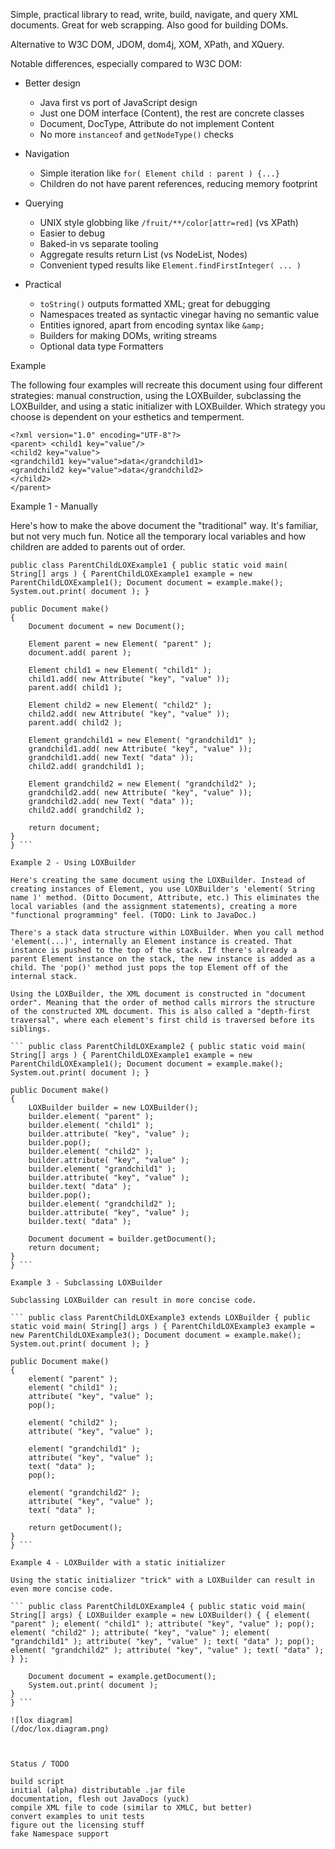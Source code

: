 Simple, practical library to read, write, build, navigate, 
and query XML documents. Great for web scrapping. Also good 
for building DOMs.

Alternative to W3C DOM, JDOM, dom4j, XOM, XPath, and XQuery.

Notable differences, especially compared to W3C DOM:

 * Better design
   * Java first vs port of JavaScript design
   * Just one DOM interface (Content), the rest are concrete classes
   * Document, DocType, Attribute do not implement Content
   * No more ```instanceof``` and ```getNodeType()``` checks
 
 * Navigation
   * Simple iteration like ```for( Element child : parent ) {...}```
   * Children do not have parent references, reducing memory footprint

 * Querying
   * UNIX style globbing like ```/fruit/**/color[attr=red]``` (vs XPath) 
   * Easier to debug
   * Baked-in vs separate tooling
   * Aggregate results return List<Element> (vs NodeList, Nodes)
   * Convenient typed results like ```Element.findFirstInteger( ... )```

 * Practical
   * ```toString()``` outputs formatted XML; great for debugging
   * Namespaces treated as syntactic vinegar having no semantic value
   * Entities ignored, apart from encoding syntax like ```&amp;``` 
   * Builders for making DOMs, writing streams
   * Optional data type Formatters

 
Example

The following four examples will recreate this document using four different strategies: manual construction, using the LOXBuilder, subclassing the LOXBuilder, and using a static initializer with LOXBuilder. Which strategy you choose is dependent on your esthetics and temperment.
```
<?xml version="1.0" encoding="UTF-8"?> 
<parent> <child1 key="value"/> 
<child2 key="value"> 
<grandchild1 key="value">data</grandchild1> 
<grandchild2 key="value">data</grandchild2> 
</child2> 
</parent>
```
Example 1 - Manually

Here's how to make the above document the "traditional" way. It's familiar, but not very much fun. Notice all the temporary local variables and how children are added to parents out of order. 
``` 
public class ParentChildLOXExample1 { public static void main( String[] args ) { ParentChildLOXExample1 example = new ParentChildLOXExample1(); Document document = example.make(); System.out.print( document ); }

public Document make()
{
    Document document = new Document();

    Element parent = new Element( "parent" );
    document.add( parent );

    Element child1 = new Element( "child1" );
    child1.add( new Attribute( "key", "value" ));
    parent.add( child1 );

    Element child2 = new Element( "child2" );
    child2.add( new Attribute( "key", "value" ));
    parent.add( child2 );

    Element grandchild1 = new Element( "grandchild1" );
    grandchild1.add( new Attribute( "key", "value" ));
    grandchild1.add( new Text( "data" ));
    child2.add( grandchild1 );

    Element grandchild2 = new Element( "grandchild2" );
    grandchild2.add( new Attribute( "key", "value" ));
    grandchild2.add( new Text( "data" ));
    child2.add( grandchild2 );

    return document;
}
} ```

Example 2 - Using LOXBuilder

Here's creating the same document using the LOXBuilder. Instead of creating instances of Element, you use LOXBuilder's 'element( String name )' method. (Ditto Document, Attribute, etc.) This eliminates the local variables (and the assignment statements), creating a more "functional programming" feel. (TODO: Link to JavaDoc.)

There's a stack data structure within LOXBuilder. When you call method 'element(...)', internally an Element instance is created. That instance is pushed to the top of the stack. If there's already a parent Element instance on the stack, the new instance is added as a child. The 'pop()' method just pops the top Element off of the internal stack.

Using the LOXBuilder, the XML document is constructed in "document order". Meaning that the order of method calls mirrors the structure of the constructed XML document. This is also called a "depth-first traversal", where each element's first child is traversed before its siblings.

``` public class ParentChildLOXExample2 { public static void main( String[] args ) { ParentChildLOXExample1 example = new ParentChildLOXExample1(); Document document = example.make(); System.out.print( document ); }

public Document make()
{
    LOXBuilder builder = new LOXBuilder();
    builder.element( "parent" );
    builder.element( "child1" );
    builder.attribute( "key", "value" );
    builder.pop();
    builder.element( "child2" );
    builder.attribute( "key", "value" );
    builder.element( "grandchild1" );
    builder.attribute( "key", "value" );
    builder.text( "data" );
    builder.pop();
    builder.element( "grandchild2" );
    builder.attribute( "key", "value" );
    builder.text( "data" );

    Document document = builder.getDocument();
    return document;
}
} ```

Example 3 - Subclassing LOXBuilder

Subclassing LOXBuilder can result in more concise code.

``` public class ParentChildLOXExample3 extends LOXBuilder { public static void main( String[] args ) { ParentChildLOXExample3 example = new ParentChildLOXExample3(); Document document = example.make(); System.out.print( document ); }

public Document make()
{
    element( "parent" );
    element( "child1" );
    attribute( "key", "value" );
    pop();

    element( "child2" );
    attribute( "key", "value" );

    element( "grandchild1" );
    attribute( "key", "value" );
    text( "data" );
    pop();

    element( "grandchild2" );
    attribute( "key", "value" );
    text( "data" );

    return getDocument();
}
} ```

Example 4 - LOXBuilder with a static initializer

Using the static initializer "trick" with a LOXBuilder can result in even more concise code.

``` public class ParentChildLOXExample4 { public static void main( String[] args) { LOXBuilder example = new LOXBuilder() { { element( "parent" ); element( "child1" ); attribute( "key", "value" ); pop(); element( "child2" ); attribute( "key", "value" ); element( "grandchild1" ); attribute( "key", "value" ); text( "data" ); pop(); element( "grandchild2" ); attribute( "key", "value" ); text( "data" ); } };

    Document document = example.getDocument();
    System.out.print( document );
}
} ```

![lox diagram]
(/doc/lox.diagram.png)



Status / TODO

build script
initial (alpha) distributable .jar file
documentation, flesh out JavaDocs (yuck)
compile XML file to code (similar to XMLC, but better)
convert examples to unit tests
figure out the licensing stuff
fake Namespace support
